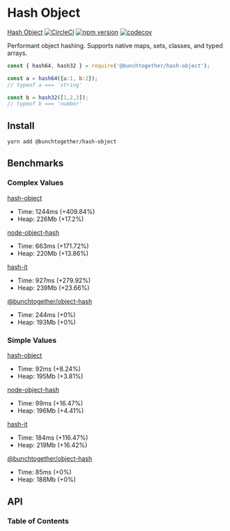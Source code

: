 # Hash Object

[Hash Object](https://github.com/bunchtogether/hash-object) [![CircleCI](https://circleci.com/gh/bunchtogether/hash-object/tree/master.svg?style=svg)](https://circleci.com/gh/bunchtogether/hash-object/tree/master) [![npm version](https://badge.fury.io/js/%40bunchtogether%2Fhash-object.svg)](http://badge.fury.io/js/%40bunchtogether%2Fhash-object) [![codecov](https://codecov.io/gh/bunchtogether/hash-object/branch/master/graph/badge.svg)](https://codecov.io/gh/bunchtogether/hash-object)



Performant object hashing. Supports native maps, sets, classes, and typed arrays.

```js
const { hash64, hash32 } = require('@bunchtogether/hash-object');

const a = hash64({a:1, b:2});
// typeof a === 'string'

const b = hash32([1,2,3]);
// typeof b === 'number'
```

## Install

`yarn add @bunchtogether/hash-object`

## Benchmarks

### Complex Values

[hash-object](https://www.npmjs.com/package/hash-object)

*   Time: 1244ms (+409.84%)
*   Heap: 226Mb (+17.2%)

[node-object-hash](https://www.npmjs.com/package/node-object-hash)

*   Time: 663ms (+171.72%)
*   Heap: 220Mb (+13.86%)

[hash-it](https://www.npmjs.com/package/hash-it)

*   Time: 927ms (+279.92%)
*   Heap: 239Mb (+23.66%)

[@bunchtogether/object-hash](https://www.npmjs.com/package/@bunchtogether/hash-object)

*   Time: 244ms (+0%)
*   Heap: 193Mb (+0%)

### Simple Values

[hash-object](https://www.npmjs.com/package/hash-object)

*   Time: 92ms (+8.24%)
*   Heap: 195Mb (+3.81%)

[node-object-hash](https://www.npmjs.com/package/node-object-hash)

*   Time: 99ms (+16.47%)
*   Heap: 196Mb (+4.41%)

[hash-it](https://www.npmjs.com/package/hash-it)

*   Time: 184ms (+116.47%)
*   Heap: 219Mb (+16.42%)

[@bunchtogether/object-hash](https://www.npmjs.com/package/@bunchtogether/hash-object)

*   Time: 85ms (+0%)
*   Heap: 188Mb (+0%)

## API

<!-- Generated by documentation.js. Update this documentation by updating the source code. -->

### Table of Contents
